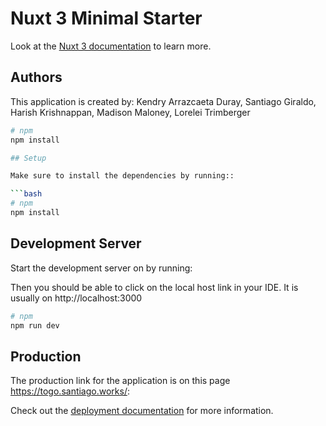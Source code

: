 # Nuxt 3 Minimal Starter

Look at the [Nuxt 3 documentation](https://nuxt.com/docs/getting-started/introduction) to learn more.

## Authors

This application is created by: Kendry Arrazcaeta Duray, Santiago Giraldo, Harish Krishnappan, Madison Maloney, Lorelei Trimberger


```bash
# npm
npm install

## Setup

Make sure to install the dependencies by running::

```bash
# npm
npm install
```

## Development Server

Start the development server on by running:

Then you should be able to click on the local host link in your IDE. It is usually on http://localhost:3000

```bash
# npm
npm run dev
```

## Production

The production link for the application is on this page https://togo.santiago.works/:


Check out the [deployment documentation](https://nuxt.com/docs/getting-started/deployment) for more information.
